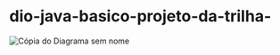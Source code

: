 # dio-java-basico-projeto-da-trilha-

![Cópia do Diagrama sem nome](https://github.com/user-attachments/assets/82d73646-f359-476a-9967-5d3d00ac9afc)


